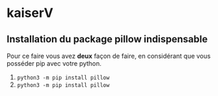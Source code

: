 # kaiserV

## Installation du package pillow indispensable

Pour ce faire vous avez **deux** façon de faire, en considérant que vous posséder pip avec votre python.

1. `python3 -m pip install pillow`
2. `python3 -m pip install pillow`
